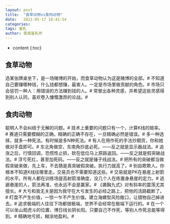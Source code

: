 ```yaml
---
layout: post
title:  "食草动物vs食肉动物"
date:   2021-05-17 18:41:54
categories: 
tags: 鉴乳
author: 首席鉴乳师
---
```


* content
{:toc}

## 食草动物
   选某张牌桌坐下，是一场赌博的开始，而食草动物认为这是赌博的全部。#
   不知道自己要赚哪种钱，什么钱都想赚，最害人。一定是市场里做贡献的角色。#
   市场只会惩罚一种人：用错误的方法赚到钱的人。#
   常冒出各种灵感，并希望这些灵感得到别人认同，喜欢卷入慷慨激昂的论战。#

## 食肉动物
   聪明人不会纠结于无解的问题。#
   技术上重要的问题只有一个，计算K线的赔率。#
   赛道只需要模糊的正确。精确的正确不存在，一旦精确必然是错误。#
   多一种选择，就多一种死法。有时候是多N种死法。#
   有人在用作死的手法炒期货，你和她做对手盘即可。#
   东北角做空，东南角抄底必死。——反之就是显示器战法。#
   追涨之后，行情回调，恐慌性止损，砍在低位马上原路返回。——反之就是假突破战法。#
   浮亏死扛，甚至加死码。——反之就是锤子线战法。#
   把所有的突破都当做假突破来做，先上车，不去猜是真突破假突破。执行力就高了。#
   别自欺欺人。你根本不知道K线往哪里走。交易员也不需要知道这些。#
   交易就是PK在悬崖上射箭的水平。所有人都在训练场提高射箭准确度，没几个人在练置身悬崖的定力。#
   逃避悬崖的人，箭法再准，也永远不会是赢家。#
   《袭胸九式》对有斜率的震荡尤其擅长。#
   大亏和我无关是因为我守在大亏发生的必经之路上，把他的活路截断了。#
   盯盘不产生价值，一惊一乍不产生价值。建立海螺型风险敞口，让猎物自己掉进去。#
   追求极端的人往往下场都很极端，世界不会经常在极端下运行的。#
   在一个可以坐山观虎斗的位置，博日线长阴长阳。只要自己不作死，等别人作死总能等得到。#
   精确地亏损，糊涂地盈利。#
